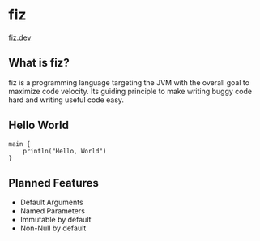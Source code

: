 # fiz

[fiz.dev](https://fiz.dev)

## What is fiz?

fiz is a programming language targeting the JVM with the overall goal to maximize code velocity.
Its guiding principle to make writing buggy code hard and writing useful code easy.

## Hello World

```fiz
main {
	println("Hello, World")
}
```

## Planned Features

- Default Arguments
- Named Parameters
- Immutable by default
- Non-Null by default
